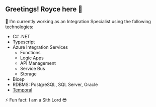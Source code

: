 ## Greetings! Royce here 👋

🔭 I’m currently working as an Integration Specialist using the following technologies:
- C# .NET
- Typescript
- Azure Integration Services
    - Functions
    - Logic Apps
    - API Management
    - Service Bus
    - Storage
- Bicep
- RDBMS: PostgreSQL, SQL Server, Oracle
- [Temporal](https://temporal.io/)

⚡ Fun fact: I am a Sith Lord 😎

<!--
**rlaput/rlaput** is a ✨ _special_ ✨ repository because its `README.md` (this file) appears on your GitHub profile.

Here are some ideas to get you started:

- 🔭 I’m currently working on ...
- 🌱 I’m currently learning ...
- 👯 I’m looking to collaborate on ...
- 🤔 I’m looking for help with ...
- 💬 Ask me about ...
- 📫 How to reach me: ...
- 😄 Pronouns: ...
- ⚡ Fun fact: ...
-->
